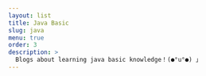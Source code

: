 ```yaml
---
layout: list
title: Java Basic
slug: java
menu: true
order: 3
description: >
  Blogs about learning java basic knowledge！(●°u°●)​ 」
---
```

